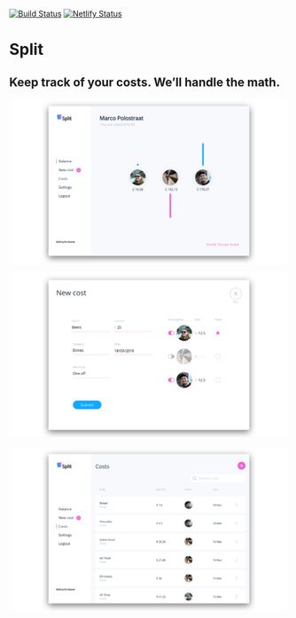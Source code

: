 [![Build Status](https://travis-ci.org/JClackett/split.svg?branch=master)](https://travis-ci.org/JClackett/split)
[![Netlify Status](https://api.netlify.com/api/v1/badges/8e52f73c-5024-4a7d-9d7c-7c9b19713bd3/deploy-status)](https://app.netlify.com/sites/getsplit/deploys)


# Split

## Keep track of your costs. We’ll handle the math.


![picture](screenshots/split-balance.png)

![picture](screenshots/split-newcost.png)

![picture](screenshots/split-costs.png)

